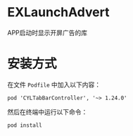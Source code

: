 # EXLaunchAdvert
APP启动时显示开屏广告的库


# 安装方式

  在文件 `Podfile` 中加入以下内容：
 ```
 pod 'CYLTabBarController', '~> 1.24.0'
 ``` 
  然后在终端中运行以下命令：
 ```
 pod install
 ```
